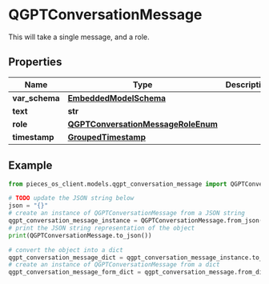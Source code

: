 # QGPTConversationMessage

This will take a single message, and a role.

## Properties

Name | Type | Description | Notes
------------ | ------------- | ------------- | -------------
**var_schema** | [**EmbeddedModelSchema**](EmbeddedModelSchema) |  | [optional] 
**text** | **str** |  | 
**role** | [**QGPTConversationMessageRoleEnum**](QGPTConversationMessageRoleEnum) |  | 
**timestamp** | [**GroupedTimestamp**](GroupedTimestamp) |  | 

## Example

```python
from pieces_os_client.models.qgpt_conversation_message import QGPTConversationMessage

# TODO update the JSON string below
json = "{}"
# create an instance of QGPTConversationMessage from a JSON string
qgpt_conversation_message_instance = QGPTConversationMessage.from_json(json)
# print the JSON string representation of the object
print(QGPTConversationMessage.to_json())

# convert the object into a dict
qgpt_conversation_message_dict = qgpt_conversation_message_instance.to_dict()
# create an instance of QGPTConversationMessage from a dict
qgpt_conversation_message_form_dict = qgpt_conversation_message.from_dict(qgpt_conversation_message_dict)
```



